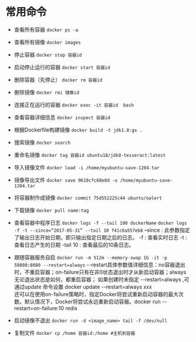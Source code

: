 <!--
 * @Descripttion: 
 * @Author: guox
 * @Date: 2020-09-21 17:21:35
 * @LastEditors: Please set LastEditors
-->
# 常用命令
+ 查看所有容器 `docker ps -a `
  
+ 查看所有镜像 `docker images`
  
+ 停止容器 `docker stop 容器id`
  
+ 启动停止运行的容器 `docker start 容器id`
  
+ 删除容器（先停止） `docker rm 容器id`
  
+ 删除镜像 `docker rmi 镜像id`
  
+ 连接正在运行的容器 `docker exec -it 容器id  bash`
  
+ 查看容器详细信息 `docker inspect 容器id`
  
+ 根据Dockerfile构建镜像 `docker build -t jdk1.8:gx .`
  
+ 搜索镜像 `docker search`
  
+ 重命名镜像 `docker tag 容器id ubuntu18/jdk8-tesseract:latest`
  
+ 导入镜像文件 `docker load -i /home/myubuntu-save-1204.tar`
  
+ 镜像导出文件 `docker save 9610cfc68e8d -o /home/myubuntu-save-1204.tar`
  
+ 将容器制作成镜像 `docker commit 75d552225c44 ubuntu/oalert`
  
+ 下载镜像 `docker pull name:tag`
  
+ 查看容器中程序日志 `docker logs -f --tail 100 dockerName` `docker logs -f -t --since=“2017-05-31” --tail 10 f41c6a557eb6`
	–since : 此参数指定了输出日志开始日期，即只输出指定日期之后的日志。
	-f : 查看实时日志
	-t : 查看日志产生的日期
	-tail 10 : 查看最后的10条日志。

+ 跟随容器服务自启 `docker run -m 512m --memory-swap 1G -it -p 58080:8080 --restart=always`
    --restart具体参数值详细信息：no容器退出时，不重启容器；on-failure只有在非0状态退出时才从新启动容器；always无论退出状态是如何，都重启容器；
	如果创建时未指定 --restart=always ,可通过update 命令设置 docker update --restart=always xxx  
	还可以在使用on-failure策略时，指定Docker将尝试重新启动容器的最大次数。默认情况下，Docker将尝试永远重新启动容器。docker run --restart=on-failure:10 redis  

+ 启动镜像不退出 `docker run -d <image_name> tail -f /dev/null`
  
+ 复制文件 `docker cp /home 容器id:/home #主机到容器 `
